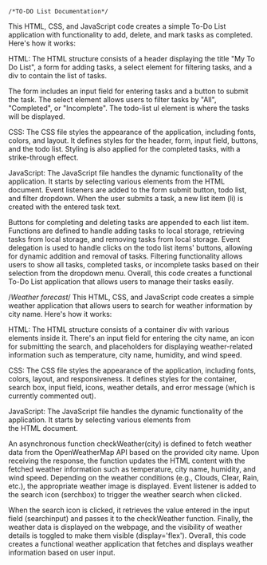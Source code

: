     /*TO-DO List Documentation*/
This HTML, CSS, and JavaScript code creates a simple To-Do List application with functionality to add, delete, and mark tasks as completed. Here's how it works:

HTML:
The HTML structure consists of a header displaying the title "My To Do List", a form for adding tasks, a select element for filtering tasks, and a div to contain the list of tasks.

The form includes an input field for entering tasks and a button to submit the task.
The select element allows users to filter tasks by "All", "Completed", or "Incomplete".
The todo-list ul element is where the tasks will be displayed.

CSS:
The CSS file styles the appearance of the application, including fonts, colors, and layout.
It defines styles for the header, form, input field, buttons, and the todo list.
Styling is also applied for the completed tasks, with a strike-through effect.

JavaScript:
The JavaScript file handles the dynamic functionality of the application.
It starts by selecting various elements from the HTML document.
Event listeners are added to the form submit button, todo list, and filter dropdown.
When the user submits a task, a new list item (li) is created with the entered task text.

Buttons for completing and deleting tasks are appended to each list item.
Functions are defined to handle adding tasks to local storage, retrieving tasks from local storage, and removing tasks from local storage.
Event delegation is used to handle clicks on the todo list items' buttons, allowing for dynamic addition and removal of tasks.
Filtering functionality allows users to show all tasks, completed tasks, or incomplete tasks based on their selection from the dropdown menu.
Overall, this code creates a functional To-Do List application that allows users to manage their tasks easily.


/*Weather forecast*/
This HTML, CSS, and JavaScript code creates a simple weather application that allows users to search for weather information by city name. Here's how it works:

HTML:
The HTML structure consists of a container div with various elements inside it.
There's an input field for entering the city name, an icon for submitting the search, and placeholders for displaying weather-related information such as temperature, city name, humidity, and wind speed.

CSS:
The CSS file styles the appearance of the application, including fonts, colors, layout, and responsiveness.
It defines styles for the container, search box, input field, icons, weather details, and error message (which is currently commented out).

JavaScript:
The JavaScript file handles the dynamic functionality of the application.
It starts by selecting various elements from the HTML document.

An asynchronous function checkWeather(city) is defined to fetch weather data from the OpenWeatherMap API based on the provided city name.
Upon receiving the response, the function updates the HTML content with the fetched weather information such as temperature, city name, humidity, and wind speed.
Depending on the weather conditions (e.g., Clouds, Clear, Rain, etc.), the appropriate weather image is displayed.
Event listener is added to the search icon (serchbox) to trigger the weather search when clicked.

When the search icon is clicked, it retrieves the value entered in the input field (searchinput) and passes it to the checkWeather function.
Finally, the weather data is displayed on the webpage, and the visibility of weather details is toggled to make them visible (display='flex').
Overall, this code creates a functional weather application that fetches and displays weather information based on user input.
